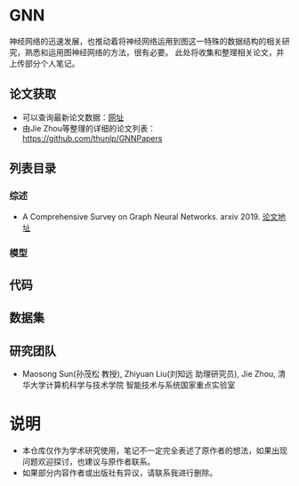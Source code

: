 # GNN
神经网络的迅速发展，也推动着将神经网络运用到图这一特殊的数据结构的相关研究，熟悉和运用图神经网络的方法，很有必要。
此处将收集和整理相关论文，并上传部分个人笔记。

## 论文获取
+ 可以查询最新论文数据：[网址](http://arxitics.com/search?q=GNN&sort=updated)
+ 由Jie Zhou等整理的详细的论文列表： https://github.com/thunlp/GNNPapers

## 列表目录

### 综述
+ A Comprehensive Survey on Graph Neural Networks. arxiv 2019. [论文地址](https://arxiv.org/pdf/1901.00596.pdf)


### 模型


## 代码


## 数据集


## 研究团队

+ Maosong Sun(孙茂松 教授), Zhiyuan Liu(刘知远 助理研究员), Jie Zhou, 清华大学计算机科学与技术学院 智能技术与系统国家重点实验室

# 说明
+ 本仓库仅作为学术研究使用，笔记不一定完全表述了原作者的想法，如果出现问题欢迎探讨，也建议与原作者联系。
+ 如果部分内容作者或出版社有异议，请联系我进行删除。
